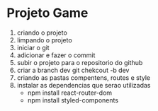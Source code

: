 # Projeto Game

1) criando o projeto
2) limpando o projeto
3) iniciar o git
4) adicionar e fazer o commit
5) subir o projeto para o repositorio do github
6) criar a branch dev git chekcout -b dev
7) criando as pastas compentens, routes e style
8) instalar as dependencias que serao utilizadas
    - npm install react-router-dom
    - npm install styled-components

